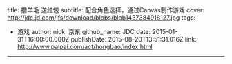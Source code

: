 title: 撸羊毛 送红包
subtitle: 配合角色选择，通过Canvas制作游戏
cover: http://jdc.jd.com/jfs/download/blobs/blob1437384918127.jpg
tags:
  - 游戏
author:
  nick: 京东
  github_name: JDC
date: 2015-01-31T16:00:00.000Z
publishDate: 2015-08-20T13:51:31.016Z
link: http://www.paipai.com/act/hongbao/index.html
---
